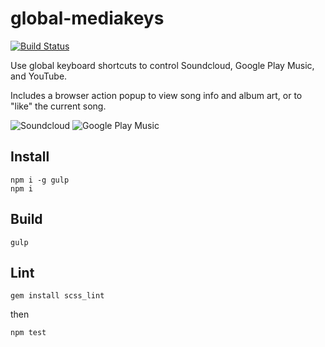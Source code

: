 # global-mediakeys

[![Build Status](https://travis-ci.org/erikdesjardins/global-mediakeys.svg)](https://travis-ci.org/erikdesjardins/global-mediakeys)

Use global keyboard shortcuts to control Soundcloud, Google Play Music, and YouTube.

Includes a browser action popup to view song info and album art, or to "like" the current song.

![Soundcloud](https://cloud.githubusercontent.com/assets/7673145/9709071/ecd35f8e-54f2-11e5-90a7-217283abb7ae.png)
![Google Play Music](https://cloud.githubusercontent.com/assets/7673145/9709183/c18e33e2-54f4-11e5-8e7b-180bb07c0d62.png)

## Install

	npm i -g gulp
	npm i

## Build

	gulp

## Lint

	gem install scss_lint

then

	npm test
